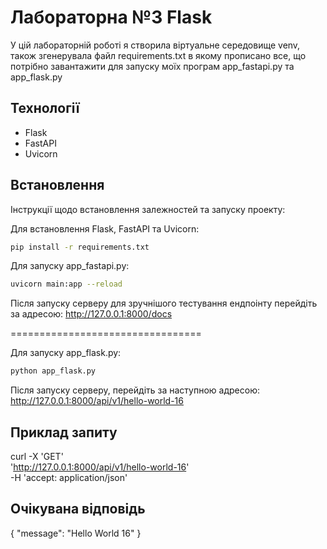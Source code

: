 # Лабораторна №3 Flask

У цій лабораторній роботі я створила віртуальне середовище venv, також згенерувала файл requirements.txt в якому прописано все, що потрібно завантажити для запуску моїх програм app_fastapi.py та app_flask.py


## Технології
- Flask
- FastAPI
- Uvicorn

## Встановлення

Інструкції щодо встановлення залежностей та запуску проекту:

Для встановлення Flask, FastAPI та Uvicorn:

```bash
pip install -r requirements.txt
```

Для запуску app_fastapi.py:
```bash
uvicorn main:app --reload
```
Після запуску серверу для зручнішого тестування ендпоінту перейдіть за адресою:
http://127.0.0.1:8000/docs

=================================

Для запуску app_flask.py:
```bash
python app_flask.py
```
Після запуску серверу, перейдіть за наступною адресою:
http://127.0.0.1:8000/api/v1/hello-world-16


## Приклад запиту
curl -X 'GET' \
  'http://127.0.0.1:8000/api/v1/hello-world-16' \
  -H 'accept: application/json'
  
## Очікувана відповідь
{
  "message": "Hello World 16"
}
